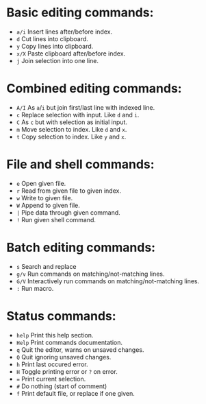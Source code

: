 # Basic editing commands:

- `a/i` Insert lines after/before index.
- `d` Cut lines into clipboard.
- `y` Copy lines into clipboard.
- `x/X` Paste clipboard after/before index.
- `j` Join selection into one line.

# Combined editing commands:

- `A/I` As `a`/`i` but join first/last line with indexed line.
- `c` Replace selection with input. Like `d` and `i`.
- `C` As `c` but with selection as initial input.
- `m` Move selection to index. Like `d` and `x`.
- `t` Copy selection to index. Like `y` and `x`.

# File and shell commands:

- `e` Open given file.
- `r` Read from given file to given index.
- `w` Write to given file.
- `W` Append to given file.
- `|` Pipe data through given command.
- `!` Run given shell command.

# Batch editing commands:

- `s` Search and replace
- `g/v` Run commands on matching/not-matching lines.
- `G/V` Interactively run commands on matching/not-matching lines.
- `:` Run macro.

# Status commands:

- `help` Print this help section.
- `Help` Print commands documentation.
- `q` Quit the editor, warns on unsaved changes.
- `Q` Quit ignoring unsaved changes.
- `h` Print last occured error.
- `H` Toggle printing error or `?` on error.
- `=` Print current selection.
- `#` Do nothing (start of comment)
- `f` Print default file, or replace if one given.
